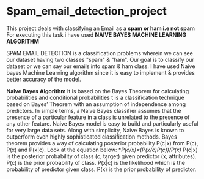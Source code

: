 # Spam_email_detection_project
This project deals with classifying an Email as a **spam or ham i.e not spam**
For executing this task i have used **NAIVE BAYES MACHINE LEARNING ALGORITHM**

SPAM EMAIL DETECTION is a classification problems wherein we can see our dataset having two classes "spam" & "ham".
Our goal is to classify our dataset or we can say our emails into spam & ham class.
I have used Naive bayes Machine Learning algorithm since it is easy to implement & provides better accuracy of the model.

**Naive Bayes Algorithm**
It is based on the Bayes Theorem for calculating probabilities and conditional probabilities
t is a classification technique based on Bayes’ Theorem with an assumption of independence among predictors. 
In simple terms, a Naive Bayes classifier assumes that the presence of a particular feature in a class is unrelated to the presence of any other feature.
Naive Bayes model is easy to build and particularly useful for very large data sets.
Along with simplicity, Naive Bayes is known to outperform even highly sophisticated classification methods.
Bayes theorem provides a way of calculating posterior probability P(c|x) from P(c), P(x) and P(x|c). 
Look at the equation below:
**P(c/x)=(P(x/c)*P(c))/P(x)**
P(c|x) is the posterior probability of class (c, target) given predictor (x, attributes).
P(c) is the prior probability of class.
P(x|c) is the likelihood which is the probability of predictor given class.
P(x) is the prior probability of predictor.
 
